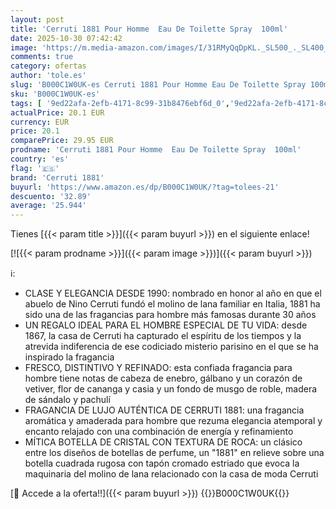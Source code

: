 ```yaml
---
layout: post
title: 'Cerruti 1881 Pour Homme  Eau De Toilette Spray  100ml'
date: 2025-10-30 07:42:42
image: 'https://m.media-amazon.com/images/I/31RMyQqDpKL._SL500_._SL400_.jpg'
comments: true
category: ofertas
author: 'tole.es'
slug: 'B000C1W0UK-es Cerruti 1881 Pour Homme Eau De Toilette Spray 100ml'
sku: 'B000C1W0UK-es'
tags: [ '9ed22afa-2efb-4171-8c99-31b8476ebf6d_0','9ed22afa-2efb-4171-8c99-31b8476ebf6d_2201','9ed22afa-2efb-4171-8c99-31b8476ebf6d_5101','Agua de tocador para hombres','Arborist Merchandising Root','Belleza','Fragancias para hombres','Los favoritos de los clientes: Belleza','Perfumes y fragancias','Self Service','Special Features Stores','cerruti 1881','consumablesbeauty','de','eau','toilette','🇪🇸', ]
actualPrice: 20.1 EUR
currency: EUR
price: 20.1
comparePrice: 29.95 EUR
prodname: 'Cerruti 1881 Pour Homme  Eau De Toilette Spray  100ml'
country: 'es'
flag: '🇪🇸'
brand: 'Cerruti 1881'
buyurl: 'https://www.amazon.es/dp/B000C1W0UK/?tag=tolees-21'
descuento: '32.89'
average: '25.944'
---
```


Tienes [{{< param title >}}]({{< param buyurl >}}) en el siguiente enlace!

[![{{< param prodname >}}]({{< param image >}})]({{< param buyurl >}})

ℹ️:

- CLASE Y ELEGANCIA DESDE 1990: nombrado en honor al año en que el abuelo de Nino Cerruti fundó el molino de lana familiar en Italia, 1881 ha sido una de las fragancias para hombre más famosas durante 30 años
- UN REGALO IDEAL PARA EL HOMBRE ESPECIAL DE TU VIDA: desde 1867, la casa de Cerruti ha capturado el espíritu de los tiempos y la atrevida indiferencia de ese codiciado misterio parisino en el que se ha inspirado la fragancia
- FRESCO, DISTINTIVO Y REFINADO: esta confiada fragancia para hombre tiene notas de cabeza de enebro, gálbano y un corazón de vetiver, flor de cananga y casia y un fondo de musgo de roble, madera de sándalo y pachulí
- FRAGANCIA DE LUJO AUTÉNTICA DE CERRUTI 1881: una fragancia aromática y amaderada para hombre que rezuma elegancia atemporal y encanto relajado con una combinación de energía y refinamiento
- MÍTICA BOTELLA DE CRISTAL CON TEXTURA DE ROCA: un clásico entre los diseños de botellas de perfume, un "1881" en relieve sobre una botella cuadrada rugosa con tapón cromado estriado que evoca la maquinaria del molino de lana relacionado con la casa de moda Cerruti

[🛒 Accede a la oferta!!]({{< param buyurl >}})
{{<world>}}B000C1W0UK{{</world>}}
